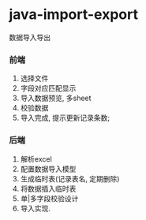 # java-import-export
数据导入导出

### 前端
1. 选择文件
2. 字段对应匹配显示
3. 导入数据预览, 多sheet
4. 校验数据
5. 导入完成, 提示更新记录条数;

### 后端
1. 解析excel
2. 配置数据导入模型
3. 生成临时表(记录表名, 定期删除)
4. 将数据插入临时表
5. 单|多字段校验设计
6. 导入实现.
